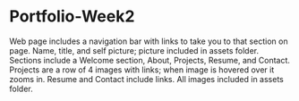 # Portfolio-Week2
Web page includes a navigation bar with links to take you to that section on page.
Name, title, and self picture; picture included in assets folder.
Sections include a Welcome section, About, Projects, Resume, and Contact.
Projects are a row of 4 images with links; when image is hovered over it zooms in.
Resume and Contact include links.
All images included in assets folder.
